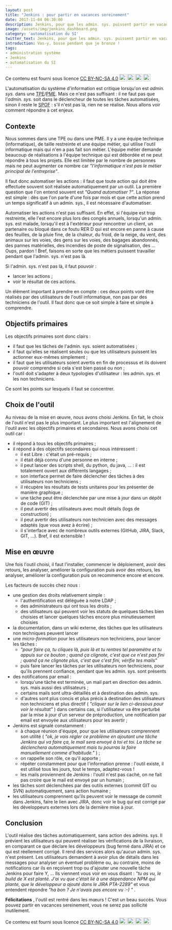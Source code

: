 ```yaml
---
layout: post
title: "Jenkins : pour partir en vacances sereinement"
date: 2017-11-04 06:30:00
description: Jenkins, pour que les admin. sys. puissent partir en vacances sereinement
image: /assets/img/jenkins_dashboard.png
category: 'automatisation du SI'
twitter_text: Jenkins, pour que les admin. sys. puissent partir en vacances sereinement
introduction: Vas-y, bosse pendant que je bronze !
tags:
- administration système
- Jenkins
- automatisation du SI
---
```


Ce contenu est fourni sous licence [CC BY-NC-SA 4.0](https://creativecommons.org/licenses/by-nc-sa/4.0/deed.fr)<img style="height:22px!important;margin-left:3px;vertical-align:text-bottom;" src="https://mirrors.creativecommons.org/presskit/icons/cc.svg?ref=chooser-v1"><img style="height:22px!important;margin-left:3px;vertical-align:text-bottom;" src="https://mirrors.creativecommons.org/presskit/icons/by.svg?ref=chooser-v1"><img style="height:22px!important;margin-left:3px;vertical-align:text-bottom;" src="https://mirrors.creativecommons.org/presskit/icons/nc.svg?ref=chooser-v1"><img style="height:22px!important;margin-left:3px;vertical-align:text-bottom;" src="https://mirrors.creativecommons.org/presskit/icons/sa.svg?ref=chooser-v1">


L'automatisation du système d'information est critique lorsqu'on est *admin. sys.* dans une [TPE](https://fr.wikipedia.org/wiki/Tr%C3%A8s_petite_entreprise)/[PME](https://fr.wikipedia.org/wiki/Petite_et_moyenne_entreprise). Mais ce n'est pas suffisant : il ne faut pas que l'*admin. sys.* soit dans le déclencheur de toutes les tâches automatisées, sinon il reste le [SPOF](https://fr.wikipedia.org/wiki/Point_individuel_de_d%C3%A9faillance) : s'il n'est pas là, rien ne se réalise. Nous allons voir comment répondre à cet enjeux.

## Contexte

Nous sommes dans une TPE ou dans une PME. Il y a une équipe technique (informatique), de taille restreinte et une équipe métier, qui utilise l'outil informatique mais qui n'en a pas fait son métier. L'équipe métier demande beaucoup de réalisations à l'équipe technique qui est débordée et ne peut répondre à tous les projets. Elle est limitée par le nombre de personnes mais ne peut augmenter ce nombre car *"l'informatique n'est pas le métier principal de l'entreprise"*.

Il faut donc automatiser les actions : il faut que toute action qui doit être effectuée souvent soit réalisée automatiquement par un outil. La première question que l'on entend souvent est *"Quand automatiser ?"*. La réponse est simple : dès que l'on parle d'une fois par mois et que cette action prend un temps significatif à un admin. sys., il est nécessaire d'automatiser.

Automatiser les actions n'est pas suffisant. En effet, si l'équipe est trop restreinte, elle l'est encore plus lors des congés annuels, lorsqu'un admin. sys. est malade, lorsqu'il est à l'extérieur pour rencontrer un client, un partenaire ou bloqué dans ce foutu RER D qui est encore en panne à cause des feuilles, de la pluie fine, de la chaleur, du froid, de la neige, du vent, des animaux sur les voies, des gens sur les voies, des bagages abandonnés, des pannes matérielles, des incendies de poste de signalisation, des ... Oups, pardon ! Bref, faisons en sorte que les métiers puissent travailler pendant que l'admin. sys. n'est pas là.

Si l'admin. sys. n'est pas là, il faut pouvoir :
* lancer les actions ;
* voir le résultat de ces actions.

Un élément important à prendre en compte : ces deux points vont être réalisés par des utilisateurs de l'outil informatique, non pas par des techniciens de l'outil. Il faut donc que ce soit simple à faire et simple à comprendre.

## Objectifs primaires
Les objectifs primaires sont donc clairs :
* il faut que les tâches de l'admin. sys. soient automatisées ;
* il faut qu'elles se réalisent seules ou que les utilisateurs puissent les actionner eux-mêmes simplement ;
* il faut que les utilisateurs soient avertis en fin de processus et ils doivent pouvoir comprendre si cela s'est bien passé ou non ;
* l'outil doit s'adapter à deux typologies d'utilisateur : les admin. sys. et les non techniciens.

Ce sont les points sur lesquels il faut se concentrer.

## Choix de l'outil
Au niveau de la mise en œuvre, nous avons choisi Jenkins. En fait, le choix de l'outil n'est pas le plus important. Le plus important est l'alignement de l'outil avec les objectifs primaires et secondaires. Nous avons choisi cet outil car :
* il répond à tous les objectifs primaires ;
* il répond à des objectifs secondaires qui nous intéressent : 
  * il est Libre : c'était un pré-requis ;
   * il était déjà connu d'une personne en interne ;
   * il peut lancer des scripts shell, du python, du java, ... : il est totalement ouvert aux différents langages ;
   * son interface permet de faire déclencher des tâches à des utilisateurs non techniciens ;
   * il récupère les résultats de tests unitaires pour les présenter de manière graphique ;
   * une tâche peut être déclenchée par une mise à jour dans un dépôt de code (GIT) ;
   * il peut avertir des utilisateurs avec moult détails (logs de construction) ;
   * il peut avertir des utilisateurs non technicien avec des messages adaptés (que vous avez à écrire) ;
   * il s'interface avec de nombreux outils externes (GitHub, JIRA, Slack, GIT, ...). Bref, il est extensible !

## Mise en œuvre
Une fois l'outil choisi, il faut l'installer, commencer le déploiement, avoir des retours, les analyser, améliorer la configuration puis avoir des retours, les analyser, améliorer la configuration puis on recommence encore et encore.

Les facteurs de succès chez nous :
* une gestion des droits relativement simple :
  * l'authentification est déléguée à notre LDAP ;
  * des administrateurs qui ont tous les droits ;
  * des utilisateurs qui peuvent voir les statuts de quelques tâches bien choisies et lancer quelques tâches encore plus minutieusement choisies
* la documentation, dans un wiki externe, des tâches que les utilisateurs non techniques peuvent lancer
* une *micro-formation* pour les utilisateurs non techniciens, pour lancer les tâches :
  * *"pour faire ça, tu cliques là, puis là et tu rentres tel paramètre et tu appuis sur ce bouton ; quand ça clignote, c'est que ce n'est pas fini ; quand ça ne clignote plus, c'est que c'est fini, vérifie tes mails"*
  * puis faire lancer les tâches par les utilisateurs non techniciens, pour qu'ils prennent confiance, pendant que les admin. sys. sont présents
* des notifications par email :
  * lorsqu'une tâche est terminée, un mail part en direction des admin. sys. mais aussi des utilisateurs ;
  * certains mails sont ultra-détaillés et à destination des admin. sys.
  * d'autres sont plus concis et plus précis à destination des utilisateurs non techniciens et plus directif ( *"cliquer sur le lien ci-dessous pour voir le résultat"* )
dans certains cas, si l'utilisateur va être perturbé par la mise à jour d'un serveur de préproduction, une notification par email est envoyée aux utilisateurs pour les avertir ;
* Jenkins est signalé constamment :
  * à chaque réunion d'équipe, pour que les utilisateurs comprennent son utilité ( *"ok, je vais régler ce problème en ajoutant une tâche Jenkins qui va faire ça, le mail sera envoyé à toi et toi. La tâche se déclenchera automatiquement mais tu pourras la faire manuellement comme d'habitude."* ) ;
  * on rappelle son rôle, ce qu'il apporte ;
  * répéter constamment pour que l'information prenne : l'outil existe, il est utilisé tous les jours, tout le temps, adaptez-vous !
  * les mails proviennent de Jenkins : l'outil n'est pas caché, on ne fait pas croire que le mail est envoyé par un humain ;
* les tâches sont déclenchées par des outils externes (commit GIT ou SVN) automatiquement, sans action humaine ;
* les utilisateurs comprennent qu'ils peuvent voir le message de commit dans Jenkins, faire le lien avec JIRA, donc voir le bug qui est corrigé par les développeurs externes lors de la dernière mise à jour.

## Conclusion
L'outil réalise des tâches automatiquement, sans action des admins. sys. Il prévient les utilisateurs qui peuvent réaliser les vérifications de la livraison, en comparant ce que déclare les développeurs (bug fermé dans JIRA) et ce qui est réellement corrigé. Il rend des services alors qu'aucun admin. sys. n'est présent. Les utilisateurs demandent à avoir plus de détails dans les messages pour analyser un éventuel problème ou, au contraire, moins de notifications car ils en reçoivent trop ou d'ajouter une nouvelle tâche Jenkins pour faire Y, ... Ils viennent vous voir en vous disant : *"tu as vu, le build de X est planté. J'ai vu que c'était lié à une dépendance NPM qui plante, que le développeur a ajouté dans le JIRA PTA-2289"* et vous entendent répondre *"ha bon ? Je n'avais pas encore vu :-) "* .

**Félicitations** , l'outil est rentré dans les mœurs ! C'est un beau succès. Vous pouvez partir en vacances sereinement, vous ne serez pas sollicité inutilement.

Ce contenu est fourni sous licence [CC BY-NC-SA 4.0](https://creativecommons.org/licenses/by-nc-sa/4.0/deed.fr)<img style="height:22px!important;margin-left:3px;vertical-align:text-bottom;" src="https://mirrors.creativecommons.org/presskit/icons/cc.svg?ref=chooser-v1"><img style="height:22px!important;margin-left:3px;vertical-align:text-bottom;" src="https://mirrors.creativecommons.org/presskit/icons/by.svg?ref=chooser-v1"><img style="height:22px!important;margin-left:3px;vertical-align:text-bottom;" src="https://mirrors.creativecommons.org/presskit/icons/nc.svg?ref=chooser-v1"><img style="height:22px!important;margin-left:3px;vertical-align:text-bottom;" src="https://mirrors.creativecommons.org/presskit/icons/sa.svg?ref=chooser-v1">
